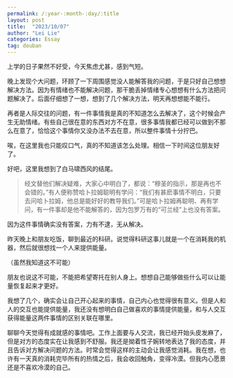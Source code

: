 ```yaml
---
permalink: /:year-:month-:day/:title
layout: post
title:  "2023/10/07"
author: "Lei Lie"
categories: Essay
tag: douban
---
```


上学的日子果然不好受，今天焦虑尤甚，感到气短。

晚上发现个大问题，环顾了一下周围感觉没人能解答我的问题，于是只好自己想想解决方法。因为有情绪也不能解决问题，那干脆丢掉情绪专心想想有什么方法把问题解决了。后面仔细想了一想，想到了几个解决方法，明天再想想能不能行。

再者是人际交往的问题，有一件事情我是真的不知道怎么去解决了，这个时候会产生无助情绪。有些自己很在意的东西对方不在意，很多事情我都已经可以做到不那么在意了，恰恰这个事情你又没办法不去在意，所以整件事情十分拧巴。

唉，在这里我也只能叹口气，真的不知道该怎么处理。相信一下时间这位朋友好了。

好吧，这里我想到了白马啸西风的结尾。

> 经文替他们解决疑难，大家心中明白了，都说：“穆圣的指示，那是再也不会错的。”有人便称赞哈卜拉姆聪明有学问：“我们有甚麽事情不明白，只要去问哈卜拉姆，他总是能好好的教导我们。”可是哈卜拉姆再聪明、再有学问，有一件事却是他不能解答的，因为包罗万有的“可兰经”上也没有答案。

因为这件事情确实没有答案，力有不逮，无从解决。

昨天晚上和朋友吃饭，聊到最近的科研。说觉得科研这事儿就是一个在消耗我的机器，然后就很想找一个人来提供能量。

（虽然我知道这不可能）

朋友也说这不可能，不能把希望寄托在别人身上。想想自己能够做些什么可以让能量恢复起来才更好。

我想了几个，确实会让自己开心起来的事情，自己内心也觉得很有意义。但是人和人的交互也能提供能量，我还没有想明白自己做喜欢的事情提供能量，和与人交互获得能量这两件事情的区别关联在哪里。

聊聊今天觉得有成就感的事情吧。工作上面要与人交流，我已经开始头皮发麻了，但是对方的态度实在让我感到不舒服。我还是拗着性子婉转地表达了我的态度，并且告诉对方解决问题的方法。时常会觉得这样的主动会让我感觉消耗。我在想，也许有一天真的消耗完毕所有的热情之后，我会收回触角，变得冷漠。但我内心愿景还是不喜欢冷漠的自己。